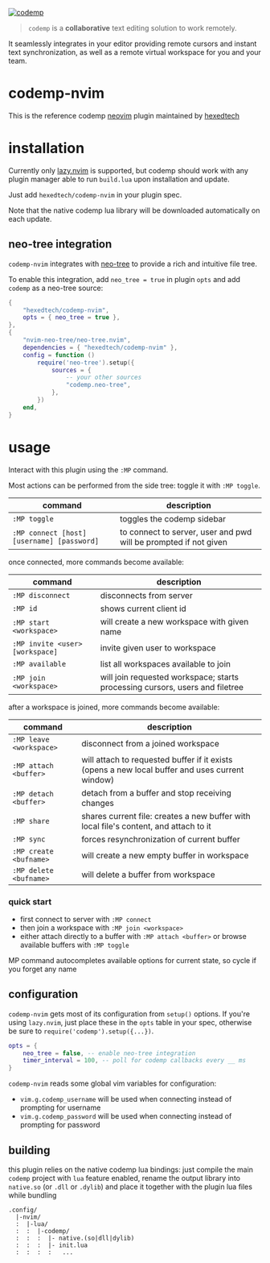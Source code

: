 [![codemp](https://codemp.dev/static/banner.png)](https://codemp.dev)

> `codemp` is a **collaborative** text editing solution to work remotely.

It seamlessly integrates in your editor providing remote cursors and instant text synchronization,
as well as a remote virtual workspace for you and your team.

# codemp-nvim

This is the reference codemp [neovim](https://neovim.io) plugin maintained by [hexedtech](https://hexed.technology)

# installation
Currently only [lazy.nvim](https://github.com/folke/lazy.nvim) is supported, but codemp should work with any plugin manager able to run `build.lua` upon installation and update.

Just add `hexedtech/codemp-nvim` in your plugin spec.

Note that the native codemp lua library will be downloaded automatically on each update.

## neo-tree integration
`codemp-nvim` integrates with [neo-tree](https://github.com/nvim-neo-tree/neo-tree.nvim) to provide a rich and intuitive file tree.

To enable this integration, add `neo_tree = true` in plugin `opts` and add `codemp` as a neo-tree source:

```lua
{
	"hexedtech/codemp-nvim",
	opts = { neo_tree = true },
},
{
	"nvim-neo-tree/neo-tree.nvim",
	dependencies = { "hexedtech/codemp-nvim" },
	config = function ()
		require('neo-tree').setup({
			sources = {
				-- your other sources
				"codemp.neo-tree",
			},
		})
	end,
}
```

# usage
Interact with this plugin using the `:MP` command.

Most actions can be performed from the side tree: toggle it with `:MP toggle`.

| command | description |
| --- | --- |
| `:MP toggle` |  toggles the codemp sidebar |
| `:MP connect [host] [username] [password]` |  to connect to server, user and pwd will be prompted if not given |

once connected, more commands become available:

| command | description |
| --- | --- |
| `:MP disconnect` |  disconnects from server |
| `:MP id` |  shows current client id |
| `:MP start <workspace>` |  will create a new workspace with given name |
| `:MP invite <user> [workspace]` |  invite given user to workspace  |
| `:MP available` |  list all workspaces available to join  |
| `:MP join <workspace>` |  will join requested workspace; starts processing cursors, users and filetree |

after a workspace is joined, more commands become available:

| command | description |
| --- | --- |
| `:MP leave <workspace>` |  disconnect from a joined workspace |
| `:MP attach <buffer>` |  will attach to requested buffer if it exists (opens a new local buffer and uses current window) |
| `:MP detach <buffer>` |  detach from a buffer and stop receiving changes |
| `:MP share` |  shares current file: creates a new buffer with local file's content, and attach to it |
| `:MP sync` |  forces resynchronization of current buffer |
| `:MP create <bufname>` |  will create a new empty buffer in workspace |
| `:MP delete <bufname>` |  will delete a buffer from workspace |

### quick start
 * first connect to server with `:MP connect`
 * then join a workspace with `:MP join <workspace>`
 * either attach directly to a buffer with `:MP attach <buffer>` or browse available buffers with `:MP toggle`

MP command autocompletes available options for current state, so cycle <Tab> if you forget any name

## configuration
`codemp-nvim` gets most of its configuration from `setup()` options. If you're using `lazy.nvim`, just place these in the `opts` table in your spec, otherwise be sure to `require('codemp').setup({...})`.

```lua
opts = {
	neo_tree = false, -- enable neo-tree integration
	timer_interval = 100, -- poll for codemp callbacks every __ ms
}
```

`codemp-nvim` reads some global vim variables for configuration:
 * `vim.g.codemp_username` will be used when connecting instead of prompting for username
 * `vim.g.codemp_password` will be used when connecting instead of prompting for password

## building
this plugin relies on the native codemp lua bindings: just compile the main `codemp` project with `lua` feature enabled, rename the
output library into `native.so` (or `.dll` or `.dylib`) and place it together with the plugin lua files while bundling

```
.config/
  |-nvim/
  :  |-lua/
  :  :  |-codemp/
  :  :  :  |- native.(so|dll|dylib)
  :  :  :  |- init.lua
  :  :  :  :   ...
```
